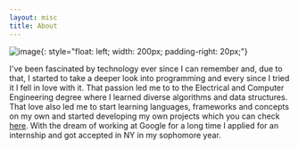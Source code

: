 ```yaml
---
layout: misc
title: About
---
```


![image](https://avatars0.githubusercontent.com/u/34111347?s=460&u=85d5b785888be65feced6a82c04086bfb5f21009&v=4){: style="float: left; width: 200px; padding-right: 20px;"}


I've been fascinated by technology ever since I can remember and, due to that, I started to take a deeper look into programming and every since I tried it I fell in love with it. That passion led me to to the Electrical and Computer Engineering degree where I learned diverse algorithms and data structures. That love also led me to start learning languages, frameworks and concepts on my own and started developing my own projects which you can check [here](https://github.com/Joao-Maria-Janeiro/). With the dream of working at Google for a long time I applied for an internship and got accepted in NY in my sophomore year.

<html>
    <head></head>
    <body>
        <style>
            .events li { 
            display: flex; 
            }

            .events time { 
            position: relative;
            color: #ccc;
            padding: 0 1.5em;  }

            .events time::after { 
            content: "";
            position: absolute;
            z-index: 2;
            right: 0;
            top: 0;
            transform: translateX(50%);
            border-radius: 50%;
            background: #fff;
            border: 1px #ccc solid;
            width: .8em;
            height: .8em;
            }


            .events span {
            padding: 0 1.5em 1.5em 1.5em;
            position: relative;
            }

            .events span::before {
            content: "";
            position: absolute;
            z-index: 1;
            left: 0;
            height: 100%;
            border-left: 1px #ccc solid;
            }

            .events strong {
            display: block;
            font-weight: bolder;
            }




            .events { margin: 1em; width: 50%; }
            .events, 
            .events *::before, 
            .events *::after { box-sizing: border-box; font-family: arial; }
        </style>
        <ul class="events">
            <li>
              <time datetime="10:03">Sept 2017</time> 
              <span> Started college</span></li>
            <li>
              <time datetime="10:03">July 2018</time> 
              <span> Internship at SAP Lisbon</span></li>
            <li>
              <time datetime="10:03">July 2019</time> 
              <span> Internship at Google New York, Ads team</span></li>
            <li>
              <time datetime="10:03">July 2020</time> 
              <span> Internship at Google Lisbon (was recruited for Mountain View, Sillicon Valley but changed due to covid)</span></li>
            <!-- <li>
              <time datetime="10:03">10:03</time> 
              <span> On time</span></li>
            <li>
              <time datetime="10:03">10:03</time> 
              <span> On time</span></li> -->
                 
    </body>
</html>
